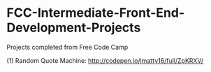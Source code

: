 # FCC-Intermediate-Front-End-Development-Projects
Projects completed from Free Code Camp

(1) Random Quote Machine: http://codepen.io/jmatty16/full/ZpKRXV/
